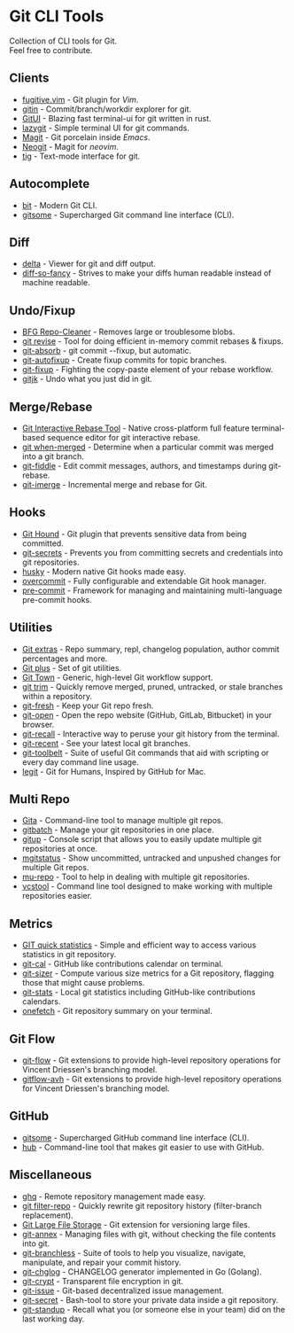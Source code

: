# Git CLI Tools
Collection of CLI tools for Git.  
Feel free to contribute.

## Clients
* [fugitive.vim](https://github.com/tpope/vim-fugitive) - Git plugin for *Vim*.
* [gitin](https://github.com/isacikgoz/gitin) - Commit/branch/workdir explorer for git.
* [GitUI](https://github.com/Extrawurst/gitui) - Blazing fast terminal-ui for git written in rust.
* [lazygit](https://github.com/jesseduffield/lazygit) - Simple terminal UI for git commands.
* [Magit](https://github.com/magit/magit) - Git porcelain inside *Emacs*.
* [Neogit](https://github.com/TimUntersberger/neogit) - Magit for *neovim*.
* [tig](https://github.com/jonas/tig) - Text-mode interface for git.

## Autocomplete
* [bit](https://github.com/chriswalz/bit) - Modern Git CLI.
* [gitsome](https://github.com/donnemartin/gitsome) - Supercharged Git command line interface (CLI). <!-- intentionally duplicated as it is two tools in one package -->

## Diff
* [delta](https://github.com/dandavison/delta) - Viewer for git and diff output.
* [diff-so-fancy](https://github.com/so-fancy/diff-so-fancy) - Strives to make your diffs human readable instead of machine readable.

## Undo/Fixup
* [BFG Repo-Cleaner](https://github.com/rtyley/bfg-repo-cleaner) - Removes large or troublesome blobs.
* [git revise](https://github.com/mystor/git-revise) - Tool for doing efficient in-memory commit rebases & fixups.
* [git-absorb](https://github.com/tummychow/git-absorb) - git commit --fixup, but automatic.
* [git-autofixup](https://github.com/torbiak/git-autofixup/) - Create fixup commits for topic branches.
* [git-fixup](https://github.com/keis/git-fixup) - Fighting the copy-paste element of your rebase workflow.
* [gitjk](https://github.com/mapmeld/gitjk) - Undo what you just did in git.

## Merge/Rebase
* [Git Interactive Rebase Tool](https://github.com/MitMaro/git-interactive-rebase-tool) - Native cross-platform full feature terminal-based sequence editor for git interactive rebase.
* [git when-merged](https://github.com/mhagger/git-when-merged) - Determine when a particular commit was merged into a git branch.
* [git-fiddle](https://github.com/felixSchl/git-fiddle) - Edit commit messages, authors, and timestamps during git-rebase.
* [git-imerge](https://github.com/mhagger/git-imerge) - Incremental merge and rebase for Git.

## Hooks
* [Git Hound](https://github.com/ezekg/git-hound) - Git plugin that prevents sensitive data from being committed.
* [git-secrets](https://github.com/awslabs/git-secrets) - Prevents you from committing secrets and credentials into git repositories.
* [husky](https://github.com/typicode/husky) - Modern native Git hooks made easy.
* [overcommit](https://github.com/sds/overcommit) - Fully configurable and extendable Git hook manager.
* [pre-commit](https://github.com/pre-commit/pre-commit) - Framework for managing and maintaining multi-language pre-commit hooks.

## Utilities
* [Git extras](https://github.com/tj/git-extras) - Repo summary, repl, changelog population, author commit percentages and more.
* [Git plus](https://github.com/tkrajina/git-plus) - Set of git utilities.
* [Git Town](https://github.com/git-town/git-town) - Generic, high-level Git workflow support.
* [git trim](https://github.com/jasonmccreary/git-trim) - Quickly remove merged, pruned, untracked, or stale branches within a repository.
* [git-fresh](https://github.com/imsky/git-fresh) - Keep your Git repo fresh.
* [git-open](https://github.com/paulirish/git-open) - Open the repo website (GitHub, GitLab, Bitbucket) in your browser.
* [git-recall](https://github.com/Fakerr/git-recall) - Interactive way to peruse your git history from the terminal.
* [git-recent](https://github.com/paulirish/git-recent) - See your latest local git branches.
* [git-toolbelt](https://github.com/nvie/git-toolbelt) - Suite of useful Git commands that aid with scripting or every day command line usage.
* [legit](https://github.com/frostming/legit) - Git for Humans, Inspired by GitHub for Mac.

## Multi Repo
* [Gita](https://github.com/nosarthur/gita) - Command-line tool to manage multiple git repos.
* [gitbatch](https://github.com/isacikgoz/gitbatch) - Manage your git repositories in one place.
* [gitup](https://github.com/earwig/git-repo-updater) - Console script that allows you to easily update multiple git repositories at once.
* [mgitstatus](https://github.com/fboender/multi-git-status) - Show uncommitted, untracked and unpushed changes for multiple Git repos.
* [mu-repo](https://github.com/fabioz/mu-repo/) - Tool to help in dealing with multiple git repositories.
* [vcstool](https://github.com/dirk-thomas/vcstool) - Command line tool designed to make working with multiple repositories easier.

## Metrics
* [GIT quick statistics](https://github.com/arzzen/git-quick-stats) - Simple and efficient way to access various statistics in git repository.
* [git-cal](https://github.com/k4rthik/git-cal) - GitHub like contributions calendar on terminal.
* [git-sizer](https://github.com/github/git-sizer) - Compute various size metrics for a Git repository, flagging those that might cause problems.
* [git-stats](https://github.com/IonicaBizau/git-stats) - Local git statistics including GitHub-like contributions calendars.
* [onefetch](https://github.com/o2sh/onefetch) - Git repository summary on your terminal.

## Git Flow
* [git-flow](https://github.com/nvie/gitflow) - Git extensions to provide high-level repository operations for Vincent Driessen's branching model.
* [gitflow-avh](https://github.com/petervanderdoes/gitflow-avh) - Git extensions to provide high-level repository operations for Vincent Driessen's branching model.

## GitHub
* [gitsome](https://github.com/donnemartin/gitsome) - Supercharged GitHub command line interface (CLI). <!-- intentionally duplicated as it is two tools in one package -->
* [hub](https://github.com/github/hub) - Command-line tool that makes git easier to use with GitHub.

## Miscellaneous
* [ghq](https://github.com/x-motemen/ghq) - Remote repository management made easy.
* [git filter-repo](https://github.com/newren/git-filter-repo) - Quickly rewrite git repository history (filter-branch replacement).
* [Git Large File Storage](https://github.com/git-lfs/git-lfs) - Git extension for versioning large files.
* [git-annex](https://git-annex.branchable.com/) - Managing files with git, without checking the file contents into git.
* [git-branchless](https://github.com/arxanas/git-branchless) - Suite of tools to help you visualize, navigate, manipulate, and repair your commit history.
* [git-chglog](https://github.com/git-chglog/git-chglog) - CHANGELOG generator implemented in Go (Golang).
* [git-crypt](https://github.com/AGWA/git-crypt) - Transparent file encryption in git.
* [git-issue](https://github.com/dspinellis/git-issue) - Git-based decentralized issue management.
* [git-secret](https://github.com/sobolevn/git-secret) - Bash-tool to store your private data inside a git repository.
* [git-standup](https://github.com/kamranahmedse/git-standup) - Recall what you (or someone else in your team) did on the last working day.
